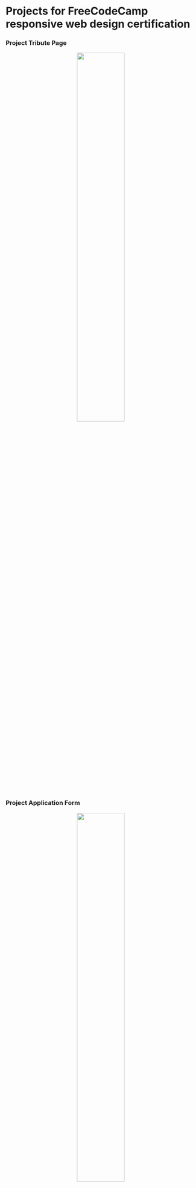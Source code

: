 <h1>Projects for FreeCodeCamp responsive web design certification</h1>

<h3>Project Tribute Page</h3>
<p align="center">
<img src="https://user-images.githubusercontent.com/67567509/176097713-1ad81f2d-e97a-4b32-87f2-af1d5ee18d1b.png" width="50%" />

</p>


<h3>Project Application Form</h3>
<p align="center">
    <img src="https://user-images.githubusercontent.com/67567509/176098137-b140de7b-c9cc-4500-bd2f-fd0259a95518.png" width="50%" />
</p>

<h3>Project product page</h3>
<p align="center">
    <img src="https://user-images.githubusercontent.com/67567509/176097567-4905f8d6-7b28-49d4-bf28-b0d1e473730f.png" width="50%" />
</p>

<h3>Project technical documentation page</h3>
<p align="center">
    <img src="https://user-images.githubusercontent.com/67567509/176098257-a4797c29-7461-4e02-9e4f-54ed3fe5316c.png" width="50%" />
</p>
